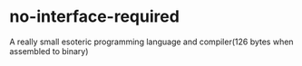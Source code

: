 # no-interface-required
A really small esoteric programming language and compiler(126 bytes when assembled to binary) 
